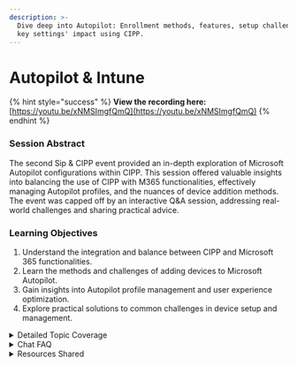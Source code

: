 ```yaml
---
description: >-
  Dive deep into Autopilot: Enrollment methods, features, setup challenges, and
  key settings' impact using CIPP.
---
```


# Autopilot & Intune

{% hint style="success" %}
**View the recording here:** [https://youtu.be/xNMSImgfQmQ](https://youtu.be/xNMSImgfQmQ)
{% endhint %}

### Session Abstract

The second Sip & CIPP event provided an in-depth exploration of Microsoft Autopilot configurations within CIPP. This session offered valuable insights into balancing the use of CIPP with M365 functionalities, effectively managing Autopilot profiles, and the nuances of device addition methods. The event was capped off by an interactive Q\&A session, addressing real-world challenges and sharing practical advice.

### Learning Objectives

1. Understand the integration and balance between CIPP and Microsoft 365 functionalities.
2. Learn the methods and challenges of adding devices to Microsoft Autopilot.
3. Gain insights into Autopilot profile management and user experience optimization.
4. Explore practical solutions to common challenges in device setup and management.

<details>

<summary>Detailed Topic Coverage</summary>

**Introduction to Microsoft Autopilot**:

* Comprehensive overview of Autopilot features, highlighting its complexity and scope.
* Discussion on the importance and benefits of Autopilot in managing device deployment and configuration.

**Device Addition Methods in Autopilot**:

* In-depth exploration of various methods for adding devices, including using product key IDs, manufactured device models, device serial numbers, and hardware hashes.
* Insights into the challenges and nuances associated with each method, and how CIPP facilitates these processes.

**Managing Autopilot Profiles**:

* Detailed discussion on the creation and management of Autopilot profiles for different deployment scenarios.
* Coverage of Low Touch Installation (LTI) and Zero Touch Installation (ZTI) approaches, and their impact on the user experience.
* Exploring the role of profiles in Device/User Experience Settings Page (ESP), and their significance in the overall setup process.

**Integration with Microsoft 365**:

* Understanding the interplay between CIPP and Microsoft 365, focusing on how they complement each other in an IT environment.
* Discussing specific features within Microsoft 365 that are crucial for Autopilot setups, like conditional access policies.

**Practical Challenges and Solutions in Device Setup**:

* Addressing real-world challenges in device setup, including configuration issues, user-specific app installations, and troubleshooting common problems.
* Sharing practical advice and solutions, backed by real-life examples and experiences.

</details>

<details>

<summary>Chat FAQ</summary>

**Q: Can the Windows Product Key ID inclusion be random, and is it available on invoices?**

A: Yes, the inclusion of the Windows Product Key ID can be random. Recent changes in CIPP allow identification of the tenant a device is registered to using this ID. The extent of manufacturer involvement varies, and this information may also be available on invoices.

**Q: Is a temporary access pass recommended for installing user-specific apps?**&#x20;

A: Yes, a temporary access pass is advised for installing specific apps on individual users. However, the longevity of the pass affects the duration of the refresh token.

**Q: Does the Temporary Access Pass work with hybrid AD join?**&#x20;

A: Temporary Access Pass works with hybrid AD join, but its use is generally discouraged in favor of AD sync and Intune. Hybrid Azure AD join is not recommended by Microsoft except for specific cutover situations.&#x20;

**Q: What are the alternatives if I don't want on-prem devices registered in Entra?**

A: For alternatives to registering on-prem devices in Entra, the  [**Hybrid AD Join vs AAD Join**](https://wiki.winadmins.io/en/autopilot/hybrid-join-vs-aad-join) resource was referenced for more information.

**Q: Can CIPP notify users when a temporary access pass is created?**

A: No, CIPP currently does not have a feature to notify users when a temporary access pass is created. This functionality may be considered for future updates if there's enough demand.

**Q: Is CIPP compatible with Immy.BOT for deploying user-specific configurations?**&#x20;

A: Yes, CIPP is compatible with Immy.BOT for rolling out user-specific configurations, and they can be used concurrently with Intune.

**Q: Are there any issues with White Glove OBE differing between WiFi and LAN connections**

A: No issues have been encountered with White Glove OBE between WiFi and LAN connections in the speaker's experience. Environment-specific factors might influence this.

**Q: Will Autopilot profiles and status pages become part of CIPP standards?**

A: Autopilot profiles and status pages can currently be deployed to all clients using the `All Tenants` option. Making them standard in CIPP depends on user interest, and feature requests are encouraged.

**Q: Will CIPP replace Chocolatey with Winget?**&#x20;

A: No, CIPP currently offers both Chocolatey and Winget (called `App Store Application` within CIPP), with no plans for replacement.

**Q: Does CIPP support M365 Multi-Geo configurations?**&#x20;

A: Yes, CIPP supports M365 Multi-Geo configurations without any known limitations.

</details>

<details>

<summary>Resources Shared</summary>

* [**Call4Cloud**](https://call4cloud.nl/about/): In-depth information on Autopilot and Intune&#x20;
* **Microsoft EMS Community**:  [YouTube](https://www.youtube.com/@msems) resources and [Discord](https://discord.gg/rWTY2VcT) community for Microsoft EMS.
* **Autopilot Hash CSV**: A [GitHub repository](https://github.com/rvdwegen/autopilot.ms) for Autopilot hash CSV by CIPP contributor rvdwegen.
* [**Hybrid AD Join vs AAD Join**](https://wiki.winadmins.io/en/autopilot/hybrid-join-vs-aad-join): Detailed comparison and insights from WinAdmins.
* [**Microsoft Intune Plans and Pricing**](https://www.microsoft.com/en-us/security/business/microsoft-intune-pricing): Information on Intune pricing and plans from Microsoft.
* [**Windows Hello for Business**](https://learn.microsoft.com/en-us/windows/security/identity-protection/hello-for-business/hello-hybrid-cloud-kerberos-trust?tabs=intune): Guide on deploying Windows Hello for Business in a cloud Kerberos trust scenario.
* [**Conditional Access Framework**](https://learn.microsoft.com/en-us/azure/architecture/guide/security/conditional-access-framework): Guidance on naming and structuring CA policies from the Azure Architecture Center.

</details>
